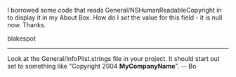 I borrowed some code that reads General/NSHumanReadableCopyright in to display it in my About Box.  How do I _set_ the value for this field - it is null now.  Thanks.


blakespot

----

Look at the General/InfoPlist.strings file in your project.  It should start out set to something like "Copyright 2004 __MyCompanyName__".  -- Bo